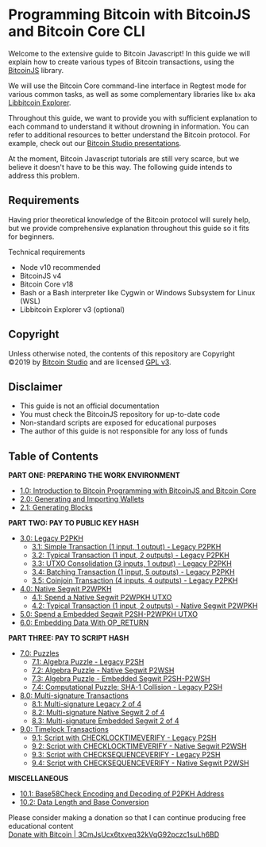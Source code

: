 # Programming Bitcoin with BitcoinJS and Bitcoin Core CLI

Welcome to the extensive guide to Bitcoin Javascript! In this guide we will explain how to create various types of Bitcoin transactions, using the [BitcoinJS](https://github.com/bitcoinjs/bitcoinjs-lib) library.

We will use the Bitcoin Core command-line interface in Regtest mode for various common tasks, as well as some complementary libraries like `bx` aka [Libbitcoin Explorer](https://github.com/libbitcoin/libbitcoin-explorer).

Throughout this guide, we want to provide you with sufficient explanation to each command to understand it without drowning in information. You can refer to additional resources to better understand the Bitcoin protocol. For example, check out our [Bitcoin Studio presentations](https://www.bitcoin-studio.com/resources).

At the moment, Bitcoin Javascript tutorials are still very scarce, but we believe it doesn't have to be this way. The following guide intends to address this problem.

## Requirements

Having prior theoretical knowledge of the Bitcoin protocol will surely help, but we provide comprehensive explanation throughout this guide so it fits for beginners.

Technical requirements

* Node v10 recommended
* BitcoinJS v4
* Bitcoin Core v18
* Bash or a Bash interpreter like Cygwin or Windows Subsystem for Linux \(WSL\)
* Libbitcoin Explorer v3 \(optional\)

## Copyright

Unless otherwise noted, the contents of this repository are Copyright ©2019 by [Bitcoin Studio](https://www.bitcoin-studio.com) and are licensed [GPL v3](https://github.com/bitcoin-studio/Bitcoin-Programming-with-BitcoinJS/tree/6c8ace0ed31d9a8cd758f195dd2d583e5b208cde/LICENSE/README.md).

## Disclaimer

* This guide is not an official documentation
* You must check the BitcoinJS repository for up-to-date code
* Non-standard scripts are exposed for educational purposes
* The author of this guide is not responsible for any loss of funds 

## Table of Contents

**PART ONE: PREPARING THE WORK ENVIRONMENT**

* [1.0: Introduction to Bitcoin Programming with BitcoinJS and Bitcoin Core](part-one-preparing-the-work-environment/01_0_introduction_bitcoin_programming.md)
* [2.0: Generating and Importing Wallets](part-one-preparing-the-work-environment/02_0_generating_and_importing_wallets.md)
* [2.1: Generating Blocks](part-one-preparing-the-work-environment/02_1_generating_blocks.md)

**PART TWO: PAY TO PUBLIC KEY HASH**

* [3.0: Legacy P2PKH](part-two-pay-to-public-key-hash/03_0_p2pkh/README.md)
  * [3.1: Simple Transaction \(1 input, 1 output\) - Legacy P2PKH](part-two-pay-to-public-key-hash/03_0_p2pkh/03_1_p2pkh_simple_tx_1_1.md)
  * [3.2: Typical Transaction \(1 input, 2 outputs\) - Legacy P2PKH](part-two-pay-to-public-key-hash/03_0_p2pkh/03_2_p2pkh_typical_tx_1_2.md)
  * [3.3: UTXO Consolidation \(3 inputs, 1 output\) - Legacy P2PKH](part-two-pay-to-public-key-hash/03_0_p2pkh/03_3_p2pkh_utxo_consolidation_3_1.md)   
  * [3.4: Batching Transaction \(1 input, 5 outputs\) - Legacy P2PKH](part-two-pay-to-public-key-hash/03_0_p2pkh/03_4_p2pkh_batching_tx_1_5.md)   
  * [3.5: Coinjoin Transaction \(4 inputs, 4 outputs\) - Legacy P2PKH](part-two-pay-to-public-key-hash/03_0_p2pkh/03_5_p2pkh_coinjoin_tx_4_4.md)
* [4.0: Native Segwit P2WPKH](part-two-pay-to-public-key-hash/04_0_p2wpkh/)
  * [4.1: Spend a Native Segwit P2WPKH UTXO](part-two-pay-to-public-key-hash/04_0_p2wpkh/04_1_p2wpkh_spend_1_1.md)
  * [4.2: Typical Transaction \(1 input, 2 outputs\) - Native Segwit P2WPKH](part-two-pay-to-public-key-hash/04_0_p2wpkh/04_2_p2wpkh_typical_tx_1_2.md)
* [5.0: Spend a Embedded Segwit P2SH-P2WPKH UTXO](part-two-pay-to-public-key-hash/05_0_p2sh_p2wpkh_spend_1_1.md)
* [6.0: Embedding Data With OP\_RETURN](part-two-pay-to-public-key-hash/06_0_embedding_data_op_return.md)

**PART THREE: PAY TO SCRIPT HASH**

* [7.0: Puzzles](part-three-pay-to-script-hash/07_0_bitcoin_script_puzzles/)
  * [7.1: Algebra Puzzle - Legacy P2SH](part-three-pay-to-script-hash/07_0_bitcoin_script_puzzles/07_1_p2sh_algebra_puzzle.md)
  * [7.2: Algebra Puzzle - Native Segwit P2WSH](part-three-pay-to-script-hash/07_0_bitcoin_script_puzzles/07_2_p2wsh_algebra_puzzle.md)
  * [7.3: Algebra Puzzle - Embedded Segwit P2SH-P2WSH](part-three-pay-to-script-hash/07_0_bitcoin_script_puzzles/07_3_p2sh_p2wsh_algebra_puzzle.md)
  * [7.4: Computational Puzzle: SHA-1 Collision - Legacy P2SH](part-three-pay-to-script-hash/07_0_bitcoin_script_puzzles/07_4_p2sh_computational_puzzle_sha-1_collision.md)
* [8.0: Multi-signature Transactions](part-three-pay-to-script-hash/08_0_multisig_transactions/)
  * [8.1: Multi-signature Legacy 2 of 4](part-three-pay-to-script-hash/08_0_multisig_transactions/08_1_multisig_p2sh_2_4.md)
  * [8.2: Multi-signature Native Segwit 2 of 4](part-three-pay-to-script-hash/08_0_multisig_transactions/08_2_multisig_p2wsh_p2ms_2_4.md)
  * [8.3: Multi-signature Embedded Segwit 2 of 4](part-three-pay-to-script-hash/08_0_multisig_transactions/08_3_multisig_p2sh_p2wsh_p2ms_2_4.md)
* [9.0: Timelock Transactions](part-three-pay-to-script-hash/09_0_timelock_transactions/)
  * [9.1: Script with CHECKLOCKTIMEVERIFY - Legacy P2SH](part-three-pay-to-script-hash/09_0_timelock_transactions/09_1_p2sh_cltv.md)
  * [9.2: Script with CHECKLOCKTIMEVERIFY - Native Segwit P2WSH](part-three-pay-to-script-hash/09_0_timelock_transactions/09_2_p2wsh_cltv.md)
  * [9.3: Script with CHECKSEQUENCEVERIFY - Legacy P2SH](part-three-pay-to-script-hash/09_0_timelock_transactions/09_3_p2sh_csv.md)
  * [9.4: Script with CHECKSEQUENCEVERIFY - Native Segwit P2WSH](part-three-pay-to-script-hash/09_0_timelock_transactions/09_4_p2wsh_csv.md)

**MISCELLANEOUS**

* [10.1: Base58Check Encoding and Decoding of P2PKH Address](miscellaneous/10_1_base58check_address_encoding.md)
* [10.2: Data Length and Base Conversion](miscellaneous/10_2_data_length_base_conversion.md)

Please consider making a donation so that I can continue producing free educational content   
 [Donate with Bitcoin \| 3CmJsUcx6txveq32kVqG92pczc1suLh6BD](https://github.com/bitcoin-studio/Bitcoin-Programming-with-BitcoinJS/tree/6c8ace0ed31d9a8cd758f195dd2d583e5b208cde/bitcoin_donation.png)

